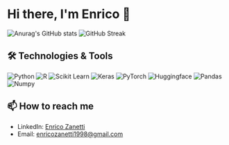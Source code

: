 # Hi there, I'm Enrico 👋

![Anurag's GitHub stats](https://github-readme-stats.vercel.app/api?username=EnricoZanetti&show_icons=true&theme=radical)
![GitHub Streak](https://github-readme-streak-stats.herokuapp.com/?user=EnricoZanetti&theme=radical)

## 🛠 Technologies & Tools
![Python](https://img.shields.io/badge/-Python-black?style=flat-square&logo=python)
![R](https://img.shields.io/badge/-R-black?style=flat-square&logo=R)
![Scikit Learn](https://img.shields.io/badge/-Scikit%20Learn-black?style=flat-square&logo=scikit-learn)
![Keras](https://img.shields.io/badge/-Keras-black?style=flat-square&logo=keras)
![PyTorch](https://img.shields.io/badge/-PyTorch-black?style=flat-square&logo=pytorch)
![Huggingface](https://img.shields.io/badge/-Huggingface-black?style=flat-square&logo=huggingface)
![Pandas](https://img.shields.io/badge/-Pandas-black?style=flat-square&logo=pandas)
![Numpy](https://img.shields.io/badge/-Numpy-black?style=flat-square&logo=numpy)

## 📫 How to reach me
- LinkedIn: [Enrico Zanetti](https://www.linkedin.com/in/enrico-zanetti/)
- Email: enricozanetti1998@gmail.com
